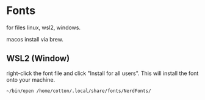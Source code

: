 # Fonts

for files linux, wsl2, windows.

macos install via brew.

## WSL2 (Window)

right-click the font file and click "Install for all users". This will install the font onto your machine.

```bash
~/bin/open /home/cotton/.local/share/fonts/NerdFonts/
```
